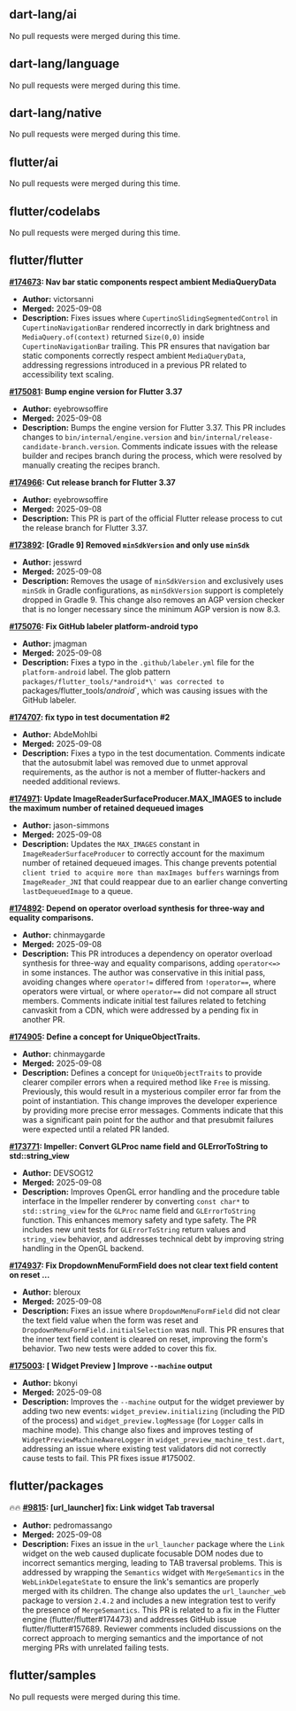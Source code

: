 ## dart-lang/ai

No pull requests were merged during this time.

## dart-lang/language

No pull requests were merged during this time.

## dart-lang/native

No pull requests were merged during this time.

## flutter/ai

No pull requests were merged during this time.

## flutter/codelabs

No pull requests were merged during this time.

## flutter/flutter

**[#174673](https://github.com/flutter/flutter/pull/174673): Nav bar static components respect ambient MediaQueryData**
  - **Author:** victorsanni
  - **Merged:** 2025-09-08
  - **Description:** Fixes issues where `CupertinoSlidingSegmentedControl` in `CupertinoNavigationBar` rendered incorrectly in dark brightness and `MediaQuery.of(context)` returned `Size(0,0)` inside `CupertinoNavigationBar` trailing. This PR ensures that navigation bar static components correctly respect ambient `MediaQueryData`, addressing regressions introduced in a previous PR related to accessibility text scaling.

**[#175081](https://github.com/flutter/flutter/pull/175081): Bump engine version for Flutter 3.37**
  - **Author:** eyebrowsoffire
  - **Merged:** 2025-09-08
  - **Description:** Bumps the engine version for Flutter 3.37. This PR includes changes to `bin/internal/engine.version` and `bin/internal/release-candidate-branch.version`. Comments indicate issues with the release builder and recipes branch during the process, which were resolved by manually creating the recipes branch.

**[#174966](https://github.com/flutter/flutter/pull/174966): Cut release branch for Flutter 3.37**
  - **Author:** eyebrowsoffire
  - **Merged:** 2025-09-08
  - **Description:** This PR is part of the official Flutter release process to cut the release branch for Flutter 3.37.

**[#173892](https://github.com/flutter/flutter/pull/173892): [Gradle 9] Removed `minSdkVersion` and only use `minSdk`**
  - **Author:** jesswrd
  - **Merged:** 2025-09-08
  - **Description:** Removes the usage of `minSdkVersion` and exclusively uses `minSdk` in Gradle configurations, as `minSdkVersion` support is completely dropped in Gradle 9. This change also removes an AGP version checker that is no longer necessary since the minimum AGP version is now 8.3.

**[#175076](https://github.com/flutter/flutter/pull/175076): Fix GitHub labeler platform-android typo**
  - **Author:** jmagman
  - **Merged:** 2025-09-08
  - **Description:** Fixes a typo in the `.github/labeler.yml` file for the `platform-android` label. The glob pattern `packages/flutter_tools/*android*\' was corrected to `packages/flutter_tools/*android*`, which was causing issues with the GitHub labeler.

**[#174707](https://github.com/flutter/flutter/pull/174707): fix typo in test documentation #2**
  - **Author:** AbdeMohlbi
  - **Merged:** 2025-09-08
  - **Description:** Fixes a typo in the test documentation. Comments indicate that the autosubmit label was removed due to unmet approval requirements, as the author is not a member of flutter-hackers and needed additional reviews.

**[#174971](https://github.com/flutter/flutter/pull/174971): Update ImageReaderSurfaceProducer.MAX_IMAGES to include the maximum number of retained dequeued images**
  - **Author:** jason-simmons
  - **Merged:** 2025-09-08
  - **Description:** Updates the `MAX_IMAGES` constant in `ImageReaderSurfaceProducer` to correctly account for the maximum number of retained dequeued images. This change prevents potential `client tried to acquire more than maxImages buffers` warnings from `ImageReader_JNI` that could reappear due to an earlier change converting `lastDequeuedImage` to a queue.

**[#174892](https://github.com/flutter/flutter/pull/174892): Depend on operator overload synthesis for three-way and equality comparisons.**
  - **Author:** chinmaygarde
  - **Merged:** 2025-09-08
  - **Description:** This PR introduces a dependency on operator overload synthesis for three-way and equality comparisons, adding `operator<=>` in some instances. The author was conservative in this initial pass, avoiding changes where `operator!=` differed from `!operator==`, where operators were virtual, or where `operator==` did not compare all struct members. Comments indicate initial test failures related to fetching canvaskit from a CDN, which were addressed by a pending fix in another PR.

**[#174905](https://github.com/flutter/flutter/pull/174905): Define a concept for UniqueObjectTraits.**
  - **Author:** chinmaygarde
  - **Merged:** 2025-09-08
  - **Description:** Defines a concept for `UniqueObjectTraits` to provide clearer compiler errors when a required method like `Free` is missing. Previously, this would result in a mysterious compiler error far from the point of instantiation. This change improves the developer experience by providing more precise error messages. Comments indicate that this was a significant pain point for the author and that presubmit failures were expected until a related PR landed.

**[#173771](https://github.com/flutter/flutter/pull/173771): Impeller: Convert GLProc name field and GLErrorToString to std::string_view**
  - **Author:** DEVSOG12
  - **Merged:** 2025-09-08
  - **Description:** Improves OpenGL error handling and the procedure table interface in the Impeller renderer by converting `const char*` to `std::string_view` for the `GLProc` name field and `GLErrorToString` function. This enhances memory safety and type safety. The PR includes new unit tests for `GLErrorToString` return values and `string_view` behavior, and addresses technical debt by improving string handling in the OpenGL backend.

**[#174937](https://github.com/flutter/flutter/pull/174937): Fix DropdownMenuFormField does not clear text field content on reset …**
  - **Author:** bleroux
  - **Merged:** 2025-09-08
  - **Description:** Fixes an issue where `DropdownMenuFormField` did not clear the text field value when the form was reset and `DropdownMenuFormField.initialSelection` was null. This PR ensures that the inner text field content is cleared on reset, improving the form's behavior. Two new tests were added to cover this fix.

**[#175003](https://github.com/flutter/flutter/pull/175003): [ Widget Preview ] Improve `--machine` output**
  - **Author:** bkonyi
  - **Merged:** 2025-09-08
  - **Description:** Improves the `--machine` output for the widget previewer by adding two new events: `widget_preview.initializing` (including the PID of the process) and `widget_preview.logMessage` (for `Logger` calls in machine mode). This change also fixes and improves testing of `WidgetPreviewMachineAwareLogger` in `widget_preview_machine_test.dart`, addressing an issue where existing test validators did not correctly cause tests to fail. This PR fixes issue #175002.

## flutter/packages

🔥🔥 **[#9815](https://github.com/flutter/packages/pull/9815): [url_launcher] fix: Link widget Tab traversal**
  - **Author:** pedromassango
  - **Merged:** 2025-09-08
  - **Description:** Fixes an issue in the `url_launcher` package where the `Link` widget on the web caused duplicate focusable DOM nodes due to incorrect semantics merging, leading to TAB traversal problems. This is addressed by wrapping the `Semantics` widget with `MergeSemantics` in the `WebLinkDelegateState` to ensure the link's semantics are properly merged with its children. The change also updates the `url_launcher_web` package to version `2.4.2` and includes a new integration test to verify the presence of `MergeSemantics`. This PR is related to a fix in the Flutter engine (flutter/flutter#174473) and addresses GitHub issue flutter/flutter#157689. Reviewer comments included discussions on the correct approach to merging semantics and the importance of not merging PRs with unrelated failing tests.

## flutter/samples

No pull requests were merged during this time.

